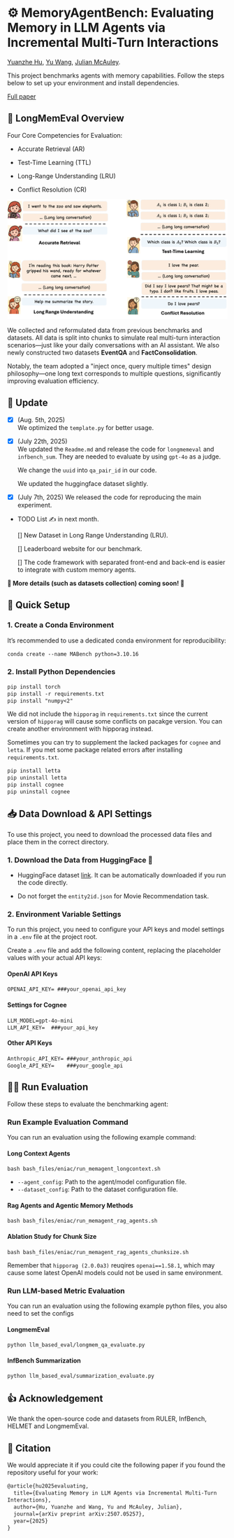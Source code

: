 # ⚙️ MemoryAgentBench: Evaluating Memory in LLM Agents via Incremental Multi-Turn Interactions

[Yuanzhe Hu](https://hust-ai-hyz.github.io), [Yu Wang](https://yuwang.us), [Julian McAuley](https://cseweb.ucsd.edu/~jmcauley/).

This project benchmarks agents with memory capabilities. Follow the steps below to set up your environment and install dependencies. 

[Full paper](https://arxiv.org/abs/2507.05257)


## 🧠 LongMemEval Overview

Four Core Competencies for Evaluation:
* Accurate Retrieval (AR)

* Test-Time Learning (TTL)

* Long-Range Understanding (LRU)

* Conflict Resolution (CR)


![Example Questions in MemoryAgentBench](assets/intro.png)

We collected and reformulated data from previous benchmarks and datasets. All data is split into chunks to simulate real multi-turn interaction scenarios—just like your daily conversations with an AI assistant. We also newly constructed two datasets **EventQA** and **FactConsolidation**.

Notably, the team adopted a "inject once, query multiple times" design philosophy—one long text corresponds to multiple questions, significantly improving evaluation efficiency.

## 🚧 Update
- [x] (Aug. 5th, 2025)  
    We optimized the ```template.py``` for better usage.

- [x] (July 22th, 2025)  
    We updated the ```Readme.md``` and release the code for ```longmemeval``` and ```infbench_sum```. They are needed to evaluate by using ```gpt-4o``` as a judge. 

    We change the ```uuid``` into ```qa_pair_id``` in our code.

    We updated the huggingface dataset slightly. 

- [x] (July 7th, 2025) 
    We released the code for reproducing the main experiment. 


- TODO List ✍️ in next month.
    
    [] New Dataset in Long Range Understanding (LRU). 

    [] Leaderboard website for our benchmark.

    [] The code framework with separated front-end and back-end is easier to integrate with custom memory agents.

**🌟 More details (such as datasets collection) coming soon! 🌟**


## 🚀 Quick Setup

### 1. Create a Conda Environment

It’s recommended to use a dedicated conda environment for reproducibility:
```
conda create --name MABench python=3.10.16
```

### 2. Install Python Dependencies

```
pip install torch
pip install -r requirements.txt
pip install "numpy<2"
```
We did not include the `hipporag` in `requirements.txt` since the current version of `hipporag` will cause some conflicts on pacakge version. You can create another environment with hipporag instead.  

Sometimes you can try to supplement the lacked packages for `cognee` and `letta`. If you met some package related errors after installing `requirements.txt`. 
```
pip install letta
pip uninstall letta   
pip install cognee
pip uninstall cognee
```

## 📥 Data Download & API Settings

To use this project, you need to download the processed data files and place them in the correct directory.

### 1. Download the Data from HuggingFace 🤗 

- HuggingFace dataset [link](https://huggingface.co/datasets/ai-hyz/MemoryAgentBench). It can be automatically downloaded if you run the code directly. 

- Do not forget the `entity2id.json` for Movie Recommendation task.


### 2. Environment Variable Settings

To run this project, you need to configure your API keys and model settings in a `.env` file at the project root.

Create a `.env` file and add the following content, replacing the placeholder values with your actual API keys:

#### OpenAI API Keys

```
OPENAI_API_KEY= ###your_openai_api_key
```

#### Settings for Cognee
```
LLM_MODEL=gpt-4o-mini
LLM_API_KEY=  ###your_api_key
```

#### Other API Keys
```
Anthropic_API_KEY= ###your_anthropic_api
Google_API_KEY=    ###your_google_api
```

## 🏃‍♂️ Run Evaluation

Follow these steps to evaluate the benchmarking agent:


### Run Example Evaluation Command

You can run an evaluation using the following example command:

#### Long Context Agents
```
bash bash_files/eniac/run_memagent_longcontext.sh
```
- `--agent_config`: Path to the agent/model configuration file.
- `--dataset_config`: Path to the dataset configuration file.

#### Rag Agents and Agentic Memory Methods

```
bash bash_files/eniac/run_memagent_rag_agents.sh
```
#### Ablation Study for Chunk Size
```
bash bash_files/eniac/run_memagent_rag_agents_chunksize.sh
```

Remember that `hipporag (2.0.0a3)` reuqires `openai==1.58.1`, which may cause some latest OpenAI models could not be used in same environment. 


### Run LLM-based Metric Evaluation 

You can run an evaluation using the following example python files, you also need to set the configs

#### LongmemEval

```
python llm_based_eval/longmem_qa_evaluate.py
```

#### InfBench Summarization 
```
python llm_based_eval/summarization_evaluate.py
```

## 👍 Acknowledgement 

We thank the open-source code and datasets from RULER, InfBench, HELMET and LongmemEval.

## 📝 Citation 

We would appreciate it if you could cite the following paper if you found the repository useful for your work:
```
@article{hu2025evaluating,
  title={Evaluating Memory in LLM Agents via Incremental Multi-Turn Interactions},
  author={Hu, Yuanzhe and Wang, Yu and McAuley, Julian},
  journal={arXiv preprint arXiv:2507.05257},
  year={2025}
}
```